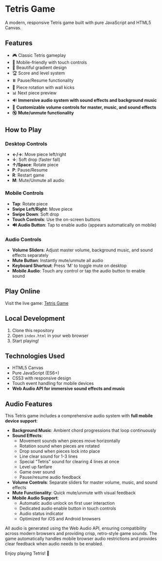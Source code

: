 # Tetris Game

A modern, responsive Tetris game built with pure JavaScript and HTML5 Canvas.

## Features

- 🎮 Classic Tetris gameplay
- 📱 Mobile-friendly with touch controls
- 🎨 Beautiful gradient design
- 🏆 Score and level system
- ⏸️ Pause/Resume functionality
- 🔄 Piece rotation with wall kicks
- 📊 Next piece preview
- 🔊 **Immersive audio system with sound effects and background music**
- 🎵 **Customizable volume controls for master, music, and sound effects**
- 🔇 **Mute/unmute functionality**

## How to Play

### Desktop Controls
- **←/→**: Move piece left/right
- **↓**: Soft drop (faster fall)
- **↑/Space**: Rotate piece
- **P**: Pause/Resume
- **R**: Restart game
- **M**: Mute/Unmute all audio

### Mobile Controls
- **Tap**: Rotate piece
- **Swipe Left/Right**: Move piece
- **Swipe Down**: Soft drop
- **Touch Controls**: Use the on-screen buttons
- **🔊 Audio Button**: Tap to enable audio (appears automatically on mobile)

### Audio Controls
- **Volume Sliders**: Adjust master volume, background music, and sound effects separately
- **Mute Button**: Instantly mute/unmute all audio
- **Keyboard Shortcut**: Press 'M' to toggle mute on desktop
- **Mobile Audio**: Touch any control or tap the audio button to enable sound

## Play Online

Visit the live game: [Tetris Game](https://your-username.github.io/tetris-game/)

## Local Development

1. Clone this repository
2. Open `index.html` in your web browser
3. Start playing!

## Technologies Used

- HTML5 Canvas
- Pure JavaScript (ES6+)
- CSS3 with responsive design
- Touch event handling for mobile devices
- **Web Audio API for immersive sound effects and music**

## Audio Features

This Tetris game includes a comprehensive audio system with **full mobile device support**:

- **Background Music**: Ambient chord progressions that loop continuously
- **Sound Effects**: 
  - Movement sounds when pieces move horizontally
  - Rotation sound when pieces are rotated
  - Drop sound when pieces lock into place
  - Line clear sound for 1-3 lines
  - Special "Tetris" sound for clearing 4 lines at once
  - Level up fanfare
  - Game over sound
  - Pause/resume audio feedback
- **Volume Controls**: Separate sliders for master volume, music, and sound effects
- **Mute Functionality**: Quick mute/unmute with visual feedback
- **Mobile Audio Support**: 
  - Automatic audio unlock on first user interaction
  - Dedicated audio enable button in touch controls
  - Audio status indicator
  - Optimized for iOS and Android browsers

All audio is generated using the Web Audio API, ensuring compatibility across modern browsers and providing crisp, retro-style game sounds. The game automatically handles mobile browser audio restrictions and provides clear feedback when audio needs to be enabled.

Enjoy playing Tetris! 🎉